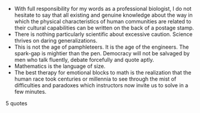  - With full responsibility for my words as a professional biologist, I do not hesitate to say that all existing and genuine knowledge about the way in which the physical characteristics of human communities are related to their cultural capabilities can be written on the back of a postage stamp.
 - There is nothing particularly scientific about excessive caution. Science thrives on daring generalizations.
 - This is not the age of pamphleteers. It is the age of the engineers. The spark-gap is mightier than the pen. Democracy will not be salvaged by men who talk fluently, debate forcefully and quote aptly.
 - Mathematics is the language of size.
 - The best therapy for emotional blocks to math is the realization that the human race took centuries or millennia to see through the mist of difficulties and paradoxes which instructors now invite us to solve in a few minutes.

5 quotes